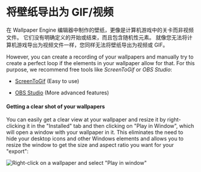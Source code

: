 # 将壁纸导出为 GIF/视频

在 Wallpaper Engine 编辑器中制作的壁纸，更像是计算机游戏中的关卡而非视频文件。 它们没有明确定义的开始或结束，而且包含随机性元素。 就像您无法将计算机游戏导出为视频文件一样，您同样无法将壁纸导出为视频或 GIF。

However, you can create a recording of your wallpapers and manually try to create a perfect loop if the elements in your wallpaper allow for that. For this purpose, we recommend free tools like *ScreenToGif* or *OBS Studio*:

* [ScreenToGif](https://www.screentogif.com/) (Easy to use)

* [OBS Studio](https://obsproject.com/) (More advanced features)

#### Getting a clear shot of your wallpapers

You can easily get a clear view at your wallpaper and resize it by right-clicking it in the "Installed" tab and then clicking on "Play in Window", which will open a window with your wallpaper in it. This eliminates the need to hide your desktop icons and other Windows elements and allows you to resize the window to get the size and aspect ratio you want for your "export":

![Right-click on a wallpaper and select "Play in window"](./playinwindow.gif)